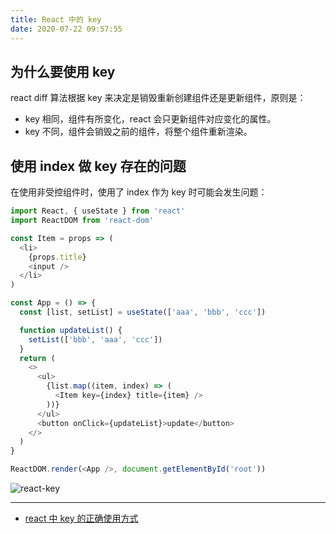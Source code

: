 ```yaml
---
title: React 中的 key
date: 2020-07-22 09:57:55
---
```


## 为什么要使用 key

react diff 算法根据 key 来决定是销毁重新创建组件还是更新组件，原则是：

- key 相同，组件有所变化，react 会只更新组件对应变化的属性。
- key 不同，组件会销毁之前的组件，将整个组件重新渲染。

## 使用 index 做 key 存在的问题

在使用非受控组件时，使用了 index 作为 key 时可能会发生问题：

```js
import React, { useState } from 'react'
import ReactDOM from 'react-dom'

const Item = props => (
  <li>
    {props.title}
    <input />
  </li>
)

const App = () => {
  const [list, setList] = useState(['aaa', 'bbb', 'ccc'])

  function updateList() {
    setList(['bbb', 'aaa', 'ccc'])
  }
  return (
    <>
      <ul>
        {list.map((item, index) => (
          <Item key={index} title={item} />
        ))}
      </ul>
      <button onClick={updateList}>update</button>
    </>
  )
}

ReactDOM.render(<App />, document.getElementById('root'))
```

![react-key](https://gitee.com/alvin0216/cdn/raw/master/img/react/key.gif)

---

- [react 中 key 的正确使用方式](https://segmentfault.com/a/1190000017152570)
